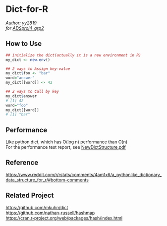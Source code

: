 # Dict-for-R
*Author: yy2819*  
*for [ADSproj4_grp2](https://github.com/TZstatsADS/Fall2018-Project4-sec2--sec2proj4_grp2)*

## How to Use
```r
## initialize the dict(actually it is a new environment in R)
my_dict <- new.env()

## 2 ways to Assign key-value
my_dict$foo <- "bar"
word="answer"
my_dict[[word]] <- 42

## 2 ways to Call by key
my_dict$answer
# [1] 42
word="foo"
my_dict[[word]]
# [1] "bar"
```

## Performance
Like python dict, which has O(log n) performance than O(n)  
For the performance test report, see [NewDictStructure.pdf](https://github.com/jokerkeny/Dict-for-R/blob/master/NewDictStructure.pdf)

## Reference
https://www.reddit.com/r/rstats/comments/4am1x6/a_pythonlike_dictionary_data_structure_for_r/#bottom-comments

## Related Project

https://github.com/mkuhn/dict  
https://github.com/nathan-russell/hashmap  
https://cran.r-project.org/web/packages/hash/index.html  
